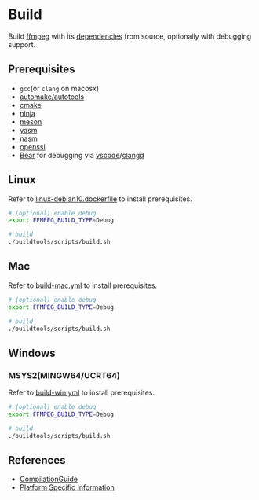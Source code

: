 # Build
Build [ffmpeg](../ffmpeg/) with its [dependencies](../third-party/) from source, optionally with debugging support.     

## Prerequisites

- `gcc`(or `clang` on macosx)
- [automake/autotools](https://www.gnu.org/software/automake/)
- [cmake](https://cmake.org/)
- [ninja](https://ninja-build.org/)
- [meson](https://mesonbuild.com/)
- [yasm](https://yasm.tortall.net/)
- [nasm](https://www.nasm.us/)
- [openssl](https://www.openssl.org/)
- [Bear](https://github.com/rizsotto/Bear) for debugging via [vscode](https://code.visualstudio.com/)/[clangd](https://clangd.llvm.org/)

## Linux
Refer to [linux-debian10.dockerfile](../buildtools/docker/linux-debian10.dockerfile) to install prerequisites.      

```bash
# (optional) enable debug
export FFMPEG_BUILD_TYPE=Debug

# build 
./buildtools/scripts/build.sh
```

## Mac
Refer to [build-mac.yml](../.github/workflows/build-mac.yml) to install prerequisites.      

```bash
# (optional) enable debug
export FFMPEG_BUILD_TYPE=Debug

# build 
./buildtools/scripts/build.sh
```

## Windows

### MSYS2(MINGW64/UCRT64)
Refer to [build-win.yml](../.github/workflows/build-win.yml) to install prerequisites.      

```bash
# (optional) enable debug
export FFMPEG_BUILD_TYPE=Debug

# build 
./buildtools/scripts/build.sh
```

## References
- [CompilationGuide](https://trac.ffmpeg.org/wiki/CompilationGuide)
- [Platform Specific Information](https://www.ffmpeg.org/platform.html)

